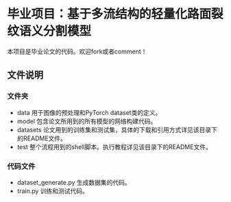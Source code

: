 # 毕业项目：基于多流结构的轻量化路面裂纹语义分割模型

本项目是毕业论文的代码。欢迎fork或者comment！

## 文件说明
### 文件夹
- data
用于图像的预处理和PyTorch dataset类的定义。
- model
包含论文所用到的所有模型的网络构建代码。
- datasets
论文用到的训练集和测试集，具体的下载和引用方式详见该目录下的README文件。
- test
整个流程用到的shell脚本。执行教程详见该目录下的README文件。
### 代码文件
- dataset_generate.py
生成数据集的代码。
- train.py
训练和测试代码。
